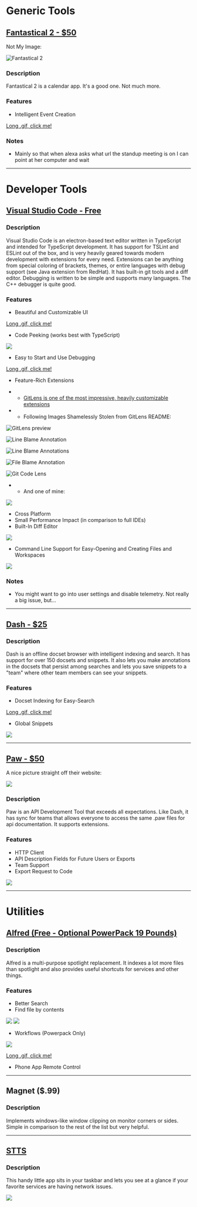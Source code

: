 # Generic Tools

## [Fantastical 2 - $50](https://flexibits.com/fantastical)

Not My Image:

![[Fantastical 2](https://flexibits.com/fantastical)](https://dncnhi2ob6sh.cloudfront.net/img/fantastical2-mac-screenshot-dark@2x.png)

### Description

Fantastical 2 is a calendar app. It's a good one. Not much more.

### Features

* Intelligent Event Creation

[Long .gif, click me!](http://i.imgur.com/qWV2jBo.gif)

### Notes

* Mainly so that when alexa asks what url the standup meeting is on I can point at her computer and wait

---

# Developer Tools

## [Visual Studio Code - Free](https://code.visualstudio.com)

### Description

Visual Studio Code is an electron-based text editor written in TypeScript and intended for TypeScript development. It has support for TSLint and ESLint out of the box, and is very heavily geared towards modern development with extensions for every need. Extensions can be anything from special coloring of brackets, themes, or entire languages with debug support (see Java extension from RedHat). It has built-in git tools and a diff editor. Debugging is written to be simple and supports many languages. The C++ debugger is quite good. 

### Features

* Beautiful and Customizable UI

[Long .gif, click me!](http://i.imgur.com/1TwtsRh.gif)

* Code Peeking (works best with TypeScript)

![](http://i.imgur.com/ciMyqcG.gif)

* Easy to Start and Use Debugging

[Long .gif, click me!](http://i.imgur.com/6wT0HAH.gif)

* Feature-Rich Extensions

* * [GitLens is one of the most impressive, heavily customizable extensions](https://github.com/eamodio/vscode-gitlens)

* * Following Images Shamelessly Stolen from GitLens README: 

![GitLens preview](https://raw.githubusercontent.com/eamodio/vscode-gitlens/master/images/gitlens-preview.gif)

![Line Blame Annotation](https://raw.githubusercontent.com/eamodio/vscode-gitlens/master/images/screenshot-line-blame-annotation.png)

![Line Blame Annotations](https://raw.githubusercontent.com/eamodio/vscode-gitlens/master/images/screenshot-line-blame-annotations.png)

![File Blame Annotation](https://raw.githubusercontent.com/eamodio/vscode-gitlens/master/images/screenshot-file-blame-annotations.png)

![Git Code Lens](https://raw.githubusercontent.com/eamodio/vscode-gitlens/master/images/screenshot-code-lens.png)

* * And one of mine:

![](http://i.imgur.com/ZLZYmkw.png)

* Cross Platform
* Small Performance Impact (in comparison to full IDEs)
* Built-In Diff Editor

![](http://i.imgur.com/DnrVHgB.png)

* Command Line Support for Easy-Opening and Creating Files and Workspaces

![](http://i.imgur.com/JD5Ep1N.png)

### Notes

* You might want to go into user settings and disable telemetry. Not really a big issue, but...

---

## [Dash - $25](https://kapeli.com/dash)

### Description

Dash is an offline docset browser with intelligent indexing and search. It has support for over 150 docsets and snippets. It also lets you make annotations in the docsets that persist among searches and lets you save snippets to a "team" where other team members can see your snippets.

### Features

* Docset Indexing for Easy-Search

[Long .gif, click me!](http://i.imgur.com/dYNuewp.gif)

* Global Snippets

![](http://i.imgur.com/KjebdTs.gif)

---

## [Paw - $50](https://paw.cloud/)

A nice picture straight off their website:

![](https://cdn-static.paw.cloud/img/discover/landing/landing-header-1ac8944e97.png)

### Description

Paw is an API Development Tool that exceeds all expectations. Like Dash, it has sync for teams that allows everyone to access the same .paw files for api documentation. It supports extensions.

### Features

* HTTP Client
* API Description Fields for Future Users or Exports
* Team Support
* Export Request to Code

![](http://i.imgur.com/eGX6hUc.png)

---

# Utilities

## [Alfred (Free - Optional PowerPack 19 Pounds)](https://www.alfredapp.com/)

### Description

Alfred is a multi-purpose spotlight replacement. It indexes a lot more files than spotlight and also provides useful shortcuts for services and other things.

### Features

* Better Search
* Find file by contents

![](http://i.imgur.com/YjX8HYp.png)
![](http://i.imgur.com/DW7iwjt.png)

* Workflows (Powerpack Only)

![](http://i.imgur.com/Cjb9ZMw.png)

[Long .gif, click me!](http://i.imgur.com/4MWxDQd.gif)

* Phone App Remote Control

---

## Magnet ($.99)

### Description

Implements windows-like window clipping on monitor corners or sides. Simple in comparison to the rest of the list but very helpful.

---

## [STTS](https://github.com/inket/stts)

### Description

This handy little app sits in your taskbar and lets you see at a glance if your favorite services are having network issues.

![](http://i.imgur.com/ViGFq4G.png)